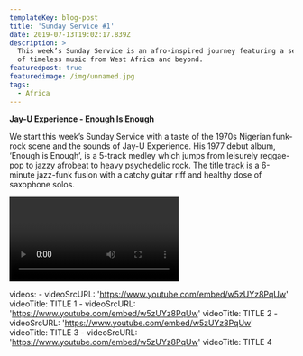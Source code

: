 ```yaml
---
templateKey: blog-post
title: 'Sunday Service #1'
date: 2019-07-13T19:02:17.839Z
description: >
  This week’s Sunday Service is an afro-inspired journey featuring a selection
  of timeless music from West Africa and beyond.
featuredpost: true
featuredimage: /img/unnamed.jpg
tags:
  - Africa
---
```

**Jay-U Experience - Enough Is Enough**

We start this week’s Sunday Service with a taste of the 1970s Nigerian funk-rock scene and the sounds of Jay-U Experience. His 1977 debut album, ‘Enough is Enough’, is a 5-track medley which jumps from leisurely reggae-pop to jazzy afrobeat to heavy psychedelic rock. The title track is a 6-minute jazz-funk fusion with a catchy guitar riff and healthy dose of saxophone solos.

<Video
videoSrcURL="https://www.youtube.com/embed/ijrTRsi9uBg"
/>


videos:
    - videoSrcURL: 'https://www.youtube.com/embed/w5zUYz8PqUw'
      videoTitle: TITLE 1
    - videoSrcURL: 'https://www.youtube.com/embed/w5zUYz8PqUw'
      videoTitle: TITLE 2
    - videoSrcURL: 'https://www.youtube.com/embed/w5zUYz8PqUw'
      videoTitle: TITLE 3
    - videoSrcURL: 'https://www.youtube.com/embed/w5zUYz8PqUw'
      videoTitle: TITLE 4

